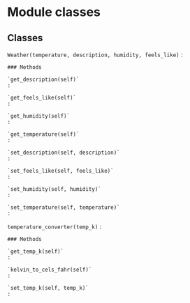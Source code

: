 Module classes
==============

Classes
-------

`Weather(temperature, description, humidity, feels_like)`
:   

    ### Methods

    `get_description(self)`
    :

    `get_feels_like(self)`
    :

    `get_humidity(self)`
    :

    `get_temperature(self)`
    :

    `set_description(self, description)`
    :

    `set_feels_like(self, feels_like)`
    :

    `set_humidity(self, humidity)`
    :

    `set_temperature(self, temperature)`
    :

`temperature_converter(temp_k)`
:   

    ### Methods

    `get_temp_k(self)`
    :

    `kelvin_to_cels_fahr(self)`
    :

    `set_temp_k(self, temp_k)`
    :